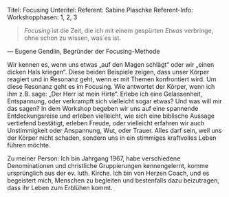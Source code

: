 Titel: Focusing
Unteritel: 
Referent: Sabine Plaschke
Referent-Info: 
Workshopphasen: 1, 2, 3

> *Focusing* ist die Zeit, die ich mit einem gespürten *Etwas* verbringe,  ohne schon zu wissen, was es ist.

— Eugene Gendlin, Begründer der Focusing-Methode

Wir kennen es, wenn uns etwas „auf den Magen schlägt“ oder wir „einen dicken Hals kriegen“. Diese beiden Beispiele zeigen, dass unser Körper reagiert und in Resonanz geht, wenn er mit Themen konfrontiert wird. Um diese Resonanz geht es im Focusing. Wie antwortet der Körper, wenn ich ihm z.B. sage: „Der Herr ist mein Hirte“. Erlebe ich eine Gelassenheit, Entspannung, oder verkrampft sich vielleicht sogar etwas? Und was will mir das sagen? In dem Workshop begeben wir uns auf eine spannende Entdeckungsreise und erleben vielleicht, wie sich eine biblische Aussage vertiefend bestätigt, erleben Freude, oder vielleicht erfahren wir auch Unstimmigkeit oder Anspannung, Wut, oder Trauer. Alles darf sein, weil uns der Körper nicht schaden, sondern uns in ein stimmiges kraftvolles Leben führen möchte.

Zu meiner Person: Ich bin Jahrgang 1967, habe verschiedene Denominationen und christliche Gruppierungen kennengelernt, komme ursprünglich aus der ev. luth. Kirche. Ich bin von Herzen Coach, und es begeistert mich, Menschen zu begleiten und bestenfalls dazu beizutragen, dass ihr Leben zum Erblühen kommt.

